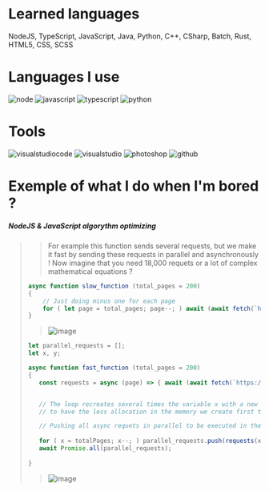 # Learned languages
NodeJS, TypeScript, JavaScript, Java, Python, C++, CSharp, Batch, Rust, HTML5, CSS, SCSS

# Languages I use
![node] ![javascript] ![typescript] ![python]

# Tools
![visualstudiocode] ![visualstudio] ![photoshop] ![github]

# Exemple of what I do when I'm bored  ?
##### NodeJS & JavaScript algorythm optimizing
>> For example this function sends several requests, but we make it fast by sending these requests in parallel and asynchronously ! Now imagine that you need 18,000 requets or a lot of complex mathematical equations ?
>
> ```js 
> async function slow_function (total_pages = 200)
> {
>     // Just doing minus one for each page
>     for ( let page = total_pages; page--; ) await (await fetch(`https://jsonplaceholder.typicode.com/todos/${page}`)).json();
> }
> ```
>> ![image](https://user-images.githubusercontent.com/58662225/157330597-68fde1cf-3893-446e-9564-ec9eeea8a901.png)
> ```js
> let parallel_requests = [];
> let x, y;
>
> async function fast_function (total_pages = 200)
> {
>    const requests = async (page) => { await (await fetch(`https://jsonplaceholder.typicode.com/todos/${page}`)).json() };
>
>
>    // The loop recreates several times the variable x with a new data, 
>    // to have the less allocation in the memory we create first the value and then we modify it.
>
>    // Pushing all async requets in parallel to be executed in the promise function.
>    
>    for ( x = totalPages; x--; ) parallel_requests.push(requests(x));
>    await Promise.all(parallel_requests);
>     
> }
> ```
>> ![image](https://user-images.githubusercontent.com/58662225/157330804-8cadf92b-f5bb-4a5a-b21a-930dae0a797a.png)
>



[node]: https://badges.aleen42.com/src/node.svg
[javascript]: https://badges.aleen42.com/src/javascript.svg
[typescript]: https://badges.aleen42.com/src/typescript.svg
[python]: https://badges.aleen42.com/src/python.svg
[react]: https://badges.aleen42.com/src/react.svg
[github]: https://badges.aleen42.com/src/github.svg
[visualstudiocode]: https://badges.aleen42.com/src/visual_studio_code.svg
[visualstudio]: https://badges.aleen42.com/src/visual_studio.svg
[photoshop]: https://badges.aleen42.com/src/photoshop.svg
